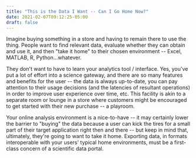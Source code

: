 ```yaml
---
title: "This is the Data I Want -- Can I Go Home Now?"
date: 2021-02-07T09:12:25-05:00
draft: false
---
```


Imagine buying something in a store and having to remain there to use the thing. People want to find relevant data,
evaluate whether they can obtain and use it, and then "take it home" to their chosen environment -- Excel, MATLAB, R,
Python...whatever.

They don't want to have to learn your analytics tool / interface. Yes, you've put a lot of effort into a science
gateway, and there are so many features and benefits for the user -- the data is always up-to-date, you can pay
attention to their usage decisions (and the latencies of resultant operations) in order to improve user experience over
time, etc. This facility is akin to a separate room or lounge in a store where customers might be encouraged to get
started with their new purchase -- a playroom.

Your online analysis environment is a nice-to-have -- it may certainly lower the barrier to "buying" the data because a
user can kick the tires for a small part of their target application right then and there -- but keep in mind that,
ultimately, they're going to want to take it home. Exporting data, in formats interoperable with your users' typical
home environments, must be a first-class concern of a scientific data portal.